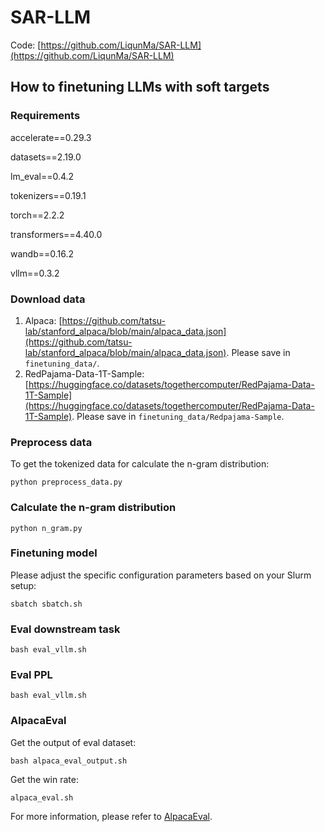# SAR-LLM
Code: [https://github.com/LiqunMa/SAR-LLM](https://github.com/LiqunMa/SAR-LLM)

## How to finetuning LLMs with soft targets

### Requirements
accelerate==0.29.3

datasets==2.19.0

lm_eval==0.4.2

tokenizers==0.19.1

torch==2.2.2

transformers==4.40.0

wandb==0.16.2

vllm==0.3.2

### Download data
1. Alpaca: [https://github.com/tatsu-lab/stanford_alpaca/blob/main/alpaca_data.json](https://github.com/tatsu-lab/stanford_alpaca/blob/main/alpaca_data.json). Please save in `finetuning_data/`.
2. RedPajama-Data-1T-Sample: [https://huggingface.co/datasets/togethercomputer/RedPajama-Data-1T-Sample](https://huggingface.co/datasets/togethercomputer/RedPajama-Data-1T-Sample). Please save in `finetuning_data/Redpajama-Sample`.

### Preprocess data
To get the tokenized data for calculate the n-gram distribution:

`python preprocess_data.py` 

### Calculate the n-gram distribution
`python n_gram.py`

### Finetuning model
Please adjust the specific configuration parameters based on your Slurm setup:

`sbatch sbatch.sh`

### Eval downstream task
`bash eval_vllm.sh`

### Eval PPL
`bash eval_vllm.sh`

### AlpacaEval
Get the output of eval dataset:

`bash alpaca_eval_output.sh`

Get the win rate:

`alpaca_eval.sh`

For more information, please refer to [AlpacaEval](https://github.com/tatsu-lab/alpaca_eval).
